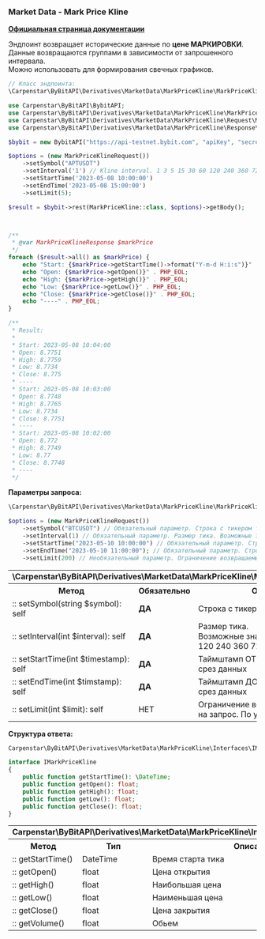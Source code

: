 ### Market Data - Mark Price Kline
<b>[Официальная страница документации](https://bybit-exchange.github.io/docs/derivatives/public/mark-kline)</b>
<p>Эндпоинт возвращает исторические данные по <b>цене МАРКИРОВКИ</b>. <br />
Данные возвращаются группами в зависимости от запрошенного интервала. <br />
Можно использовать для формирования свечных графиков.</p>

```php
// Класс эндпоинта:
\Carpenstar\ByBitAPI\Derivatives\MarketData\MarkPriceKline\MarkPriceKline::class
```
```php
use Carpenstar\ByBitAPI\BybitAPI;
use Carpenstar\ByBitAPI\Derivatives\MarketData\MarkPriceKline\MarkPriceKline;
use Carpenstar\ByBitAPI\Derivatives\MarketData\MarkPriceKline\Request\MarkPriceKlineRequest;
use Carpenstar\ByBitAPI\Derivatives\MarketData\MarkPriceKline\Response\MarkPriceKlineResponse;

$bybit = new BybitAPI("https://api-testnet.bybit.com", "apiKey", "secret");

$options = (new MarkPriceKlineRequest())
    ->setSymbol("APTUSDT")
    ->setInterval('1') // Kline interval. 1 3 5 15 30 60 120 240 360 720 D M W 
    ->setStartTime('2023-05-08 10:00:00')
    ->setEndTime('2023-05-08 15:00:00')
    ->setLimit(5);

$result = $bybit->rest(MarkPriceKline::class, $options)->getBody();



/**
 * @var MarkPriceKlineResponse $markPrice
 */
foreach ($result->all() as $markPrice) {
    echo "Start: {$markPrice->getStartTime()->format("Y-m-d H:i:s")}" . PHP_EOL;
    echo "Open: {$markPrice->getOpen()}" . PHP_EOL;
    echo "High: {$markPrice->getHigh()}" . PHP_EOL;
    echo "Low: {$markPrice->getLow()}" . PHP_EOL;
    echo "Close: {$markPrice->getClose()}" . PHP_EOL;
    echo "----" . PHP_EOL;
}

/**
 * Result:
 * 
 * Start: 2023-05-08 10:04:00
 * Open: 8.7751
 * High: 8.7759
 * Low: 8.7734
 * Close: 8.775
 * ----
 * Start: 2023-05-08 10:03:00
 * Open: 8.7748
 * High: 8.7765
 * Low: 8.7734
 * Close: 8.7751
 * ----
 * Start: 2023-05-08 10:02:00
 * Open: 8.772
 * High: 8.7749
 * Low: 8.77
 * Close: 8.7748
 * ----
 */
```  

<p><b>Параметры запроса:</b></p>

```php
\Carpenstar\ByBitAPI\Derivatives\MarketData\MarkPriceKline\MarkPriceKlineRequest::class

$options = (new MarkPriceKlineRequest())
    ->setSymbol("BTCUSDT") // Обязательный параметр. Строка с тикером торговой пары.
    ->setInterval(1) // Обязательный параметр. Размер тика. Возможные значения: 1 3 5 15 30 60 120 240 360 720 D M W
    ->setStartTime("2023-05-10 10:00:00") // Обязательный параметр. Строка даты/времени ОТ которого берется срез данных 
    ->setEndTime("2023-05-10 11:00:00"); // Обязательный параметр. Строка даты/времени ДО которого берется срез данных
    ->setLimit(200) // Необязательный параметр. Ограничение возвращаемых записей на запрос. По умолчанию 200
```  
<table style="width: 100%">
  <tr>
    <td colspan="3">
      <b>\Carpenstar\ByBitAPI\Derivatives\MarketData\MarkPriceKline\MarkPriceKlineRequest</b>
    </td>
  </tr>
  <tr>
    <th style="width: 40%; text-align: center">Метод</th>
    <th style="width: 10%; text-align: center">Обязательно</th>
    <th style="width: 50%; text-align: center">Описание</th>
  </tr>
  <tr>
    <td>:: setSymbol(string $symbol): self</td>
    <td><b>ДА</b></td>
    <td>Строка с тикером торговой пары</td>
  </tr>
  <tr>
    <td>:: setInterval(int $interval): self</td>
    <td><b>ДА</b></td>
    <td>
      Размер тика. <br />
      Возможные значения: 1 3 5 15 30 60 120 240 360 720 D M W
    </td>
  </tr>
  <tr>
    <td>:: setStartTime(int $timestamp): self</td>
    <td><b>ДА</b></td>
    <td>
      Таймштамп ОТ которого берется срез данных
    </td>
  </tr>
  <tr>
    <td>:: setEndTime(int $timstamp): self</td>
    <td><b>ДА</b></td>
    <td>
      Таймштамп ДО которого берется срез данных
    </td>
  </tr>
  <tr>
    <td>:: setLimit(int $limit): self</td>
    <td>НЕТ</td>
    <td>
      Ограничение возвращаемых записей на запрос. По умолчанию: 200
    </td>
  </tr>
</table>


<p><b>Структура ответа:</b></p>

```php
Carpenstar\ByBitAPI\Derivatives\MarketData\MarkPriceKline\Interfaces\IMarkPriceKline::class

interface IMarkPriceKline
{
    public function getStartTime(): \DateTime;
    public function getOpen(): float;
    public function getHigh(): float;
    public function getLow(): float;
    public function getClose(): float;
}
```
<table style="width: 100%">
  <tr>
    <td colspan="3">
      <b>Carpenstar\ByBitAPI\Derivatives\MarketData\MarkPriceKline\Interfaces\IMarkPriceKline</b>
    </td>
  </tr>
  <tr>
    <th style="width: 20%; text-align: center">Метод</th>
    <th style="width: 20%; text-align: center">Тип</th>
    <th style="width: 60%; text-align: center">Описание</th>
  </tr>
  <tr>
    <td>:: getStartTime()</td>
    <td>DateTime</td>
    <td>Время старта тика</td>
  </tr>
  <tr>
    <td>:: getOpen()</td>
    <td>float</td>
    <td>Цена открытия</td>
  </tr>
  <tr>
    <td>:: getHigh()</td>
    <td>float</td>
    <td>Наибольшая цена</td>
  </tr>
  <tr>
    <td>:: getLow()</td>
    <td>float</td>
    <td>Наименьшая цена</td>
  </tr>
  <tr>
    <td>:: getClose()</td>
    <td>float</td>
    <td>Цена закрытия</td>
  </tr>
  <tr>
    <td>:: getVolume()</td>
    <td>float</td>
    <td>Обьем</td>
  </tr>
</table>
